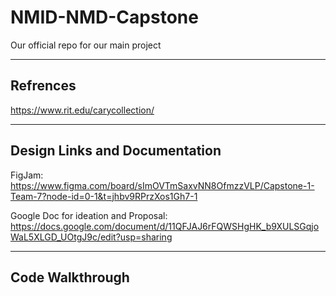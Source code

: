# NMID-NMD-Capstone
Our official repo for our main project

------
Refrences
-

https://www.rit.edu/carycollection/ 


-------

Design Links and Documentation 
-

FigJam: https://www.figma.com/board/sImOVTmSaxvNN8OfmzzVLP/Capstone-1-Team-7?node-id=0-1&t=jhbv9RPrzXos1Gh7-1


Google Doc for ideation and Proposal: https://docs.google.com/document/d/11QFJAJ6rFQWSHgHK_b9XULSGqjoWaL5XLGD_UOtgJ9c/edit?usp=sharing

-----

Code Walkthrough
-
